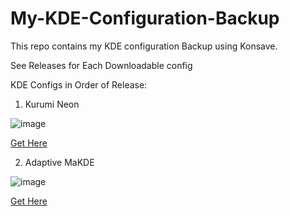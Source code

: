 # My-KDE-Configuration-Backup
This repo contains my KDE configuration Backup using Konsave.

See Releases for Each Downloadable config

KDE Configs in Order of Release:

1. Kurumi Neon

![image](https://user-images.githubusercontent.com/81550376/217586589-595f0e1a-ec2c-490b-8676-ff8f0af887fd.png)

[Get Here](https://github.com/Prakash4844/My-KDE-Config-Backup/releases/tag/v1.0)

2. Adaptive MaKDE

![image](https://user-images.githubusercontent.com/81550376/217587631-c5490e31-7acc-48ae-887d-89a28cd65c0b.png)

[Get Here](https://github.com/Prakash4844/My-KDE-Config-Backup/releases/tag/v1.1)
